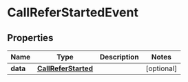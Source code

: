 

# CallReferStartedEvent


## Properties

| Name | Type | Description | Notes |
|------------ | ------------- | ------------- | -------------|
|**data** | [**CallReferStarted**](CallReferStarted.md) |  |  [optional] |




